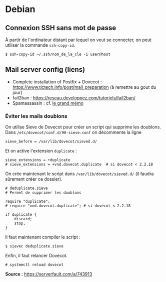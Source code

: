 # Debian

## Connexion SSH sans mot de passe

À partir de l'ordinateur distant par lequel on veut se connecter, on peut
utiliser la commande `ssh-copy-id`.

```
$ ssh-copy-id ~/.ssh/nom_de_la_cle -i user@host
```

## Mail server config (liens)

* Complete installation of Postfix + Dovecot : https://www.tictech.info/post/mail_preparation (à remettre au gout du jour)
* fail2ban : https://reseau.developpez.com/tutoriels/fail2ban/
* Spamassassin : cf. [le grand mémo](https://www.pycolore.fr/debian/serveur-mail/spamassassin.html)

### Éviter les mails doublons

On utilise Sieve de Dovecot pour créer un script qui supprime les doublons.
Dans `/etc/dovecot/conf.d/90-sieve.conf` on décommente la ligne

```
sieve_before = /var/lib/dovecot/sieved.d/
```

Et on active l'extension `duplicate` :

```
sieve_extensions = +duplicate
# sieve_extensions = +vnd.dovecot.duplicate  # si dovecot < 2.2.18
```

On crée maintenant le script dans `/var/lib/dovecot/sieved.d/` (il faudra
sûrement créer ce dossier).

```
# deduplicate.sieve
# Permet de supprimer les doublons

require "duplicate";
# require "vnd.dovecot.duplicate"; # si dovecot < 2.2.18

if duplicate {
    discard;
    stop;
}
```

Il faut maintenant compiler le script :

```
$ sievec deduplicate.sieve
```

Enfin, il faut relancer Dovecot.

```
# systemctl reload dovecot
```

**Source :** https://serverfault.com/a/743913